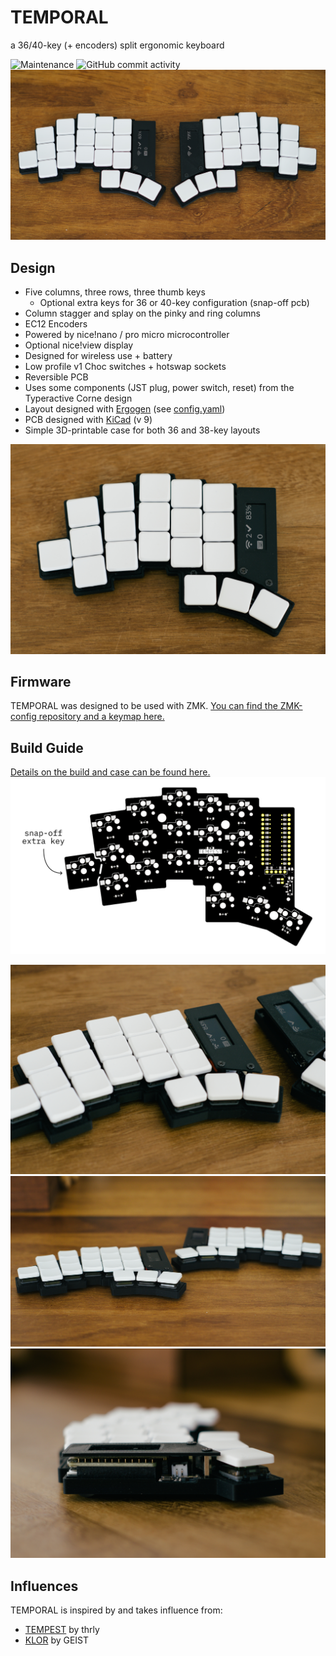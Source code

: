 # TEMPORAL

a 36/40-key (+ encoders) split ergonomic keyboard

![Maintenance](https://img.shields.io/maintenance/yes/2025) ![GitHub commit activity](https://img.shields.io/github/commit-activity/m/thrly/tempest)
![Tempest](images/tempest.jpg)

## Design

- Five columns, three rows, three thumb keys
  - Optional extra keys for 36 or 40-key configuration (snap-off pcb)
- Column stagger and splay on the pinky and ring columns
- EC12 Encoders
- Powered by nice!nano / pro micro microcontroller
- Optional nice!view display
- Designed for wireless use + battery
- Low profile v1 Choc switches + hotswap sockets
- Reversible PCB
- Uses some components (JST plug, power switch, reset) from the Typeractive Corne design
- Layout designed with [Ergogen](https://ergogen.ceoloide.com/) (see [config.yaml](./ergogen/config.yaml))
- PCB designed with [KiCad](https://www.kicad.org/) (v 9)
- Simple 3D-printable case for both 36 and 38-key layouts

![Tempest](images/tempest-half.jpg)

## Firmware

TEMPORAL was designed to be used with ZMK. [You can find the ZMK-config repository and a keymap here.](https://github.com/thrly/tempest-zmk)

## Build Guide

[Details on the build and case can be found here.](/build-guide.md)
![TEMPEST pcb](images/tempest-pcb.png)

![Tempest](images/tempest-alt.jpg)
![Tempest](images/tempest-edge.jpg)
![Tempest](images/tempest-side.jpg)

## Influences

TEMPORAL is inspired by and takes influence from:

- [TEMPEST](https://github.com/thrly/tempest) by thrly
- [KLOR](https://github.com/GEIGEIGEIST/KLOR) by GEIST

